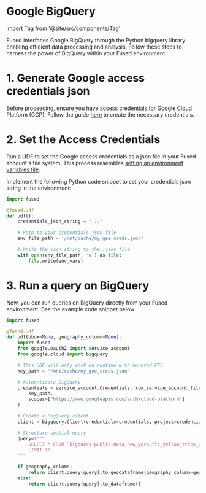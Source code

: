 # Google BigQuery



import Tag from '@site/src/components/Tag'

Fused interfaces <Tag color="#3399ff">Google BigQuery</Tag> through the Python bigquery library enabling efficient data processing and analysis. Follow these steps to harness the power of BigQuery within your Fused environment.

# 1. Generate Google access credentials json

Before proceeding, ensure you have access credentials for Google Cloud Platform (GCP). Follow the guide [here](https://developers.google.com/workspace/guides/create-credentials) to create the necessary credentials.



# 2. Set the Access Credentials

Run a UDF to set the Google access credentials as a json file in your Fused account's file system. This process resembles [setting an environment variables file](/core_concepts/?h=environ#environment-variables).

Implement the following Python code snippet to set your credentials json string in the environment:

```python
import fused

@fused.udf
def udf():
    credentials_json_string = "..."

    # Path to your credentials json file
    env_file_path = '/mnt/cache/my_gee_creds.json'

    # Write the json string to the .json file
    with open(env_file_path, 'w') as file:
        file.write(env_vars)
```

# 3. Run a query on BigQuery

Now, you can run queries on BigQuery directly from your Fused environment. See the example code snippet below:


```python
import fused

@fused.udf
def udf(bbox=None, geography_column=None):
    import fused
    from google.oauth2 import service_account
    from google.cloud import bigquery

    # This UDF will only work on runtime with mounted EFS
    key_path = "/mnt/cache/my_gee_creds.json"

    # Authenticate BigQuery
    credentials = service_account.Credentials.from_service_account_file(
        key_path,
        scopes=["https://www.googleapis.com/auth/cloud-platform"]
    )

    # Create a BigQuery client
    client = bigquery.Client(credentials=credentials, project=credentials.project_id)

    # Structure spatial query
    query=f"""
        SELECT * FROM `bigquery-public-data.new_york.tlc_yellow_trips_2015`
        LIMIT 10
    """

    if geography_column:
        return client.query(query).to_geodataframe(geography_column=geography_column)
    else:
        return client.query(query).to_dataframe()
```
